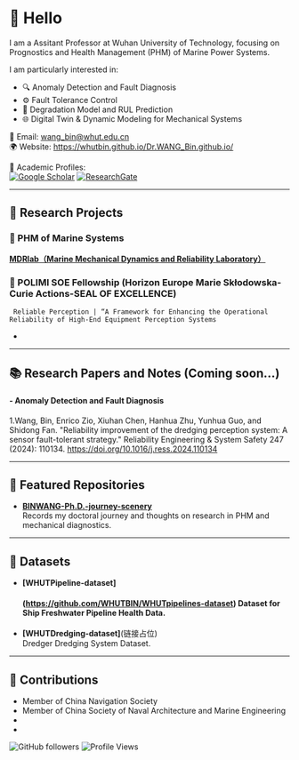

# 👋 Hello

I am a Assitant Professor at Wuhan University of Technology, focusing on Prognostics and Health Management (PHM) of Marine Power Systems.

I am particularly interested in:

- 🔍 Anomaly Detection and Fault Diagnosis  
- ⚙️ Fault Tolerance Control  
- 🧠 Degradation Model and RUL Prediction  
- 🌐 Digital Twin & Dynamic Modeling for Mechanical Systems

📧 Email: wang_bin@whut.edu.cn  
🌍 Website: https://whutbin.github.io/Dr.WANG_Bin.github.io/


🔗 Academic Profiles:  
[![Google Scholar](https://img.shields.io/badge/Google%20Scholar-4285F4?style=flat&logo=google-scholar&logoColor=white)](https://scholar.google.com/citations?user=[YOUR_ID_HERE](https://scholar.google.com/citations?user=qZyYl8MAAAAJ&hl=en))    
[![ResearchGate](https://img.shields.io/badge/ResearchGate-00CCBB?style=flat&logo=ResearchGate&logoColor=white)](https://www.researchgate.net/profile/[https://www.researchgate.net/profile/Bin-Wang-wangbin?ev=prf_overview](https://www.researchgate.net/profile/Bin-Wang-wangbin?ev=hdr_xprf))


---

## 📘 Research Projects

### 🔬 PHM of Marine Systems
 [**MDRlab（Marine Mechanical Dynamics and Reliability Laboratory）**](https://whutbin.github.io/M-DR-Lab.github.io/)  

### 🔬 POLIMI SOE Fellowship (Horizon Europe Marie Skłodowska-Curie Actions-SEAL OF EXCELLENCE)
     
     Reliable Perception | “A Framework for Enhancing the Operational Reliability of High-End Equipment Perception Systems
-

---

## 📚 Research Papers and Notes (Coming soon...)

#### - Anomaly Detection and Fault Diagnosis 
1.Wang, Bin, Enrico Zio, Xiuhan Chen, Hanhua Zhu, Yunhua Guo, and Shidong Fan. "Reliability improvement of the dredging perception system: A sensor fault-tolerant strategy." Reliability Engineering & System Safety 247 (2024): 110134. https://doi.org/10.1016/j.ress.2024.110134 


---
## 📂 Featured Repositories

- [**BINWANG-Ph.D.-journey-scenery**](https://github.com/WHUTBIN/BINWANG-Ph.D.-journey-scenery)  
  Records my doctoral journey and thoughts on research in PHM and mechanical diagnostics.

---

## 🧪 Datasets

- **[WHUTPipeline-dataset]**
     #### (https://github.com/WHUTBIN/WHUTpipelines-dataset) Dataset for Ship Freshwater Pipeline Health Data.

- **[WHUTDredging-dataset]**(链接占位)  
 Dredger Dredging System Dataset.

---

## 🎯 Contributions

- Member of China Navigation Society
- Member of China Society of Naval Architecture and Marine Engineering
- 
- 

![GitHub followers](https://img.shields.io/github/followers/WHUTBIN?style=social)
![Profile Views](https://komarev.com/ghpvc/?username=WHUTBIN&color=blue)
